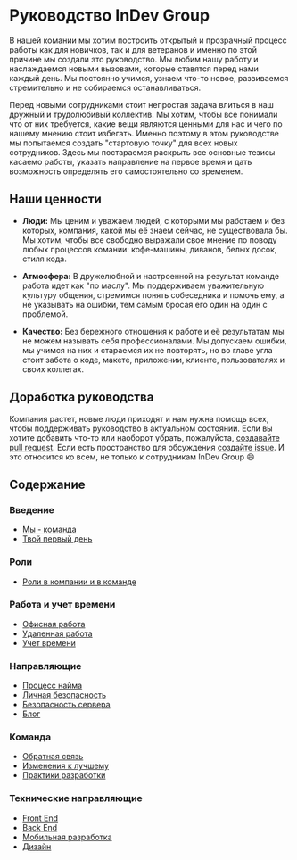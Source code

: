 # Руководство InDev Group

В нашей комании мы хотим построить открытый и прозрачный процесс работы как для новичков, так и для ветеранов и именно по этой причине мы создали это руководство. Мы любим нашу работу и наслаждаемся новыми вызовами, которые ставятся перед нами каждый день. Мы постоянно учимся, узнаем что-то новое, развиваемся стремительно и не собираемся останавливаться.

Перед новыми сотрудниками стоит непростая задача влиться в наш дружный и трудолюбивый коллектив. Мы хотим, чтобы все понимали что от них требуется, какие вещи являются ценными для нас и чего по нашему мнению стоит избегать. Именно поэтому в этом руководстве мы попытаемся создать "стартовую точку" для всех новых сотрудников. Здесь мы постараемся раскрыть все основные тезисы касаемо работы, указать направление на первое время и дать возможность определять его самостоятельно со временем.

## Наши ценности

* **Люди:** Мы ценим и уважаем людей, с которыми мы работаем и без которых, компания, какой мы её знаем сейчас, не существовала бы. Мы хотим, чтобы все свободно выражали свое мнение по поводу любых процессов комании: кофе-машины, диванов, белых досок, стиля кода.

* **Атмосфера:** В дружелюбной и настроенной на результат команде работа идет как "по маслу". Мы поддерживаем уважительную культуру общения, стремимся понять собеседника и помочь ему, а не указывать на ошибки, тем самым бросая его один на один с проблемой.

* **Качество:** Без бережного отношения к работе и её результатам мы не можем называть себя профессионалами. Мы допускаем ошибки, мы учимся на них и стараемся их не повторять, но во главе угла стоит забота о коде, макете, приложении, клиенте, пользователях и своих коллегах.

## Доработка руководства

Компания растет, новые люди приходят и нам нужна помощь всех, чтобы поддерживать руководство в актуальном состоянии. Если вы хотите добавить что-то или наоборот убрать, пожалуйста, [создавайте pull request](https://github.com/Indev-Group/handbook/pulls). Если есть пространство для обсуждения [создайте issue](https://github.com/Indev-Group/handbook/issues). И это относится ко всем, не только к сотрудникам InDev Group :smile:

## Содержание

### Введение

* [Мы - команда](company/team_statement.md)
* [Твой первый день](company/first_day.md)

### Роли

* [Роли в компании и в команде](roles/README.md)

### Работа и учет времени

* [Офисная работа](work/office_working.md)
* [Удаленная работа](work/remote_working.md)
* [Учет времени](work/working_hours.md)

### Направляющие

* [Процесс найма](guides/hiring.md)
* [Личная безопасность](guides/personal-security.md)
* [Безопасность сервера](guides/server-security.md)
* [Блог](guides/blog.md)

### Команда

* [Обратная связь](team-norms/continuous_feedback.md)
* [Изменения к лучшему](team-norms/retrospectives.md)
* [Практики разработки](team-norms/development_practices.md)

### Технические направляющие

* [Front End](tech/frontend.md)
* [Back End](tech/backend.md)
* [Мобильная разработка](tech/mobile.md)
* [Дизайн](tech/design.md)
